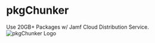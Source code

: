 # pkgChunker
Use 20GB+ Packages w/ Jamf Cloud Distribution Service.
![pkgChunker Logo](https://kc9wwh-media.s3.us-east-2.amazonaws.com/pkgChunker/pkgChunker-logo_256.png)
